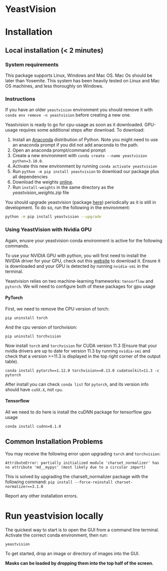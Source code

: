 # <p>  <b>YeastVision </b> </p>


# Installation

## Local installation (< 2 minutes)

### System requirements

This package supports Linux, Windows and Mac OS. Mac Os should be later than Yosemite. This system has been heavily tested on Linux and Mac OS machines, and less thoroughly on Windows. 
 
### Instructions 

If you have an older `yeastvision` environment you should remove it with `conda env remove -n yeastvision` before creating a new one. 

Yeastvision is ready to go for cpu-usage as soon as it downloaded. GPU-usage requires some additional steps after download. To download:

1. Install an [Anaconda](https://www.anaconda.com/products/distribution) distribution of Python. Note you might need to use an anaconda prompt if you did not add anaconda to the path.
2. Open an anaconda prompt/command prompt
3. Create a new environment with `conda create --name yeastvision python=3.10.0`. 
4. Activate this new environment by running `conda activate yeastvision`
5. Run `python -m pip install yeastvision` to download our package plus all dependencies
6. Download the weights [online](https://drive.google.com/file/d/12FM_DaEQVNGsnDrK_YVX9huxqyVO8Nyb/view?usp=share_link). 
7. Run `install-weights` in the same directory as the *yeastvision_weights.zip* file


You should upgrade yeastvision (package [here](https://pypi.org/project/yeastvision/)) periodically as it is still in development. To do so, run the following in the environment:

~~~sh
python -m pip install yeastvision --upgrade
~~~

### Using YeastVision with Nvidia GPU

Again, enusre your yeastvision conda environment is active for the following commands.

To use your NVIDIA GPU with python, you will first need to install the NVIDIA driver for your GPU, check out this [website](https://www.nvidia.com/Download/index.aspx?lang=en-us) to download it. Ensure it is downloaded and your GPU is detected by running `nvidia-smi` in the terminal.

Yeastvision relies on two machine-learning frameworks: `tensorflow` and `pytorch`. We will need to configure both of these packages for gpu usage

#### PyTorch

First, we need to remove the CPU version of torch:
~~~
pip uninstall torch
~~~
And the cpu version of torchvision:
~~~
pip uninstall torchvision
~~~

Now install `torch` and `torchvision` for CUDA version 11.3 (Ensure that your nvidia drivers are up to date for version 11.3 by running `nvidia-smi` and check that a version >=11.3 is displayed in the top right corner of the output table).
~~~
conda install pytorch==1.12.0 torchvision==0.13.0 cudatoolkit=11.3 -c pytorch
~~~~

After install you can check `conda list` for `pytorch`, and its version info should have `cuXX.X`, not `cpu`.

#### Tensorflow

All we need to do here is install the cuDNN package for tensorflow gpu usage
~~~
conda install cudnn=8.1.0
~~~

## Common Installation Problems

You may receive the following error upon upgrading `torch` and `torchvision`:
~~~
AttributeError: partially initialized module 'charset_normalizer' has no attribute 'md__mypyc' (most likely due to a circular import)
~~~
This is solved by upgrading the charselt_normalizer package with the following command: `pip install --force-reinstall charset-normalizer==3.1.0`

Report any other installation errors.

# Run yeastvision locally

The quickest way to start is to open the GUI from a command line terminal. Activate the correct conda environment, then run:
~~~~
yeastvision
~~~~

To get started, drop an image or directory of images into the GUI. 

**Masks can be loaded by dropping them into the top half of the screen.**



